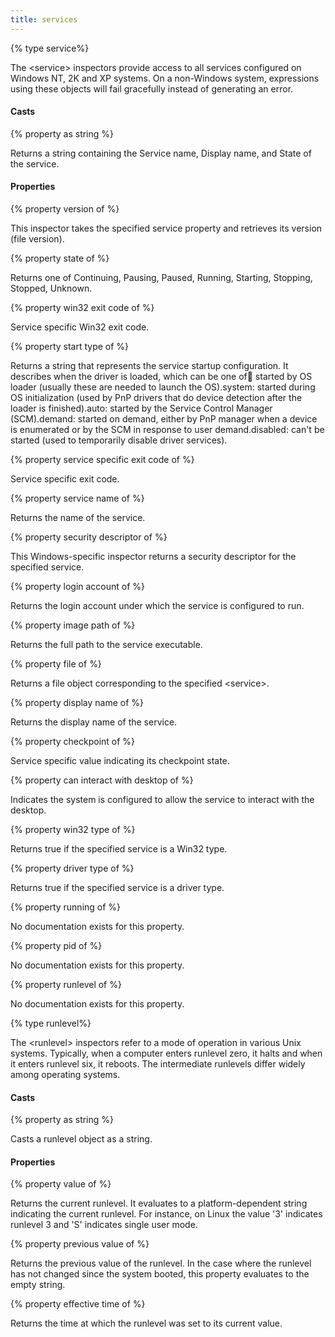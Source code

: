 ```yaml
---
title: services
---
```


{% type service%}

The &lt;service&gt; inspectors provide access to all services configured on Windows NT, 2K and XP systems. On a non-Windows system, expressions using these objects will fail gracefully instead of generating an error.

#### Casts

{% property <service> as string %}

Returns a string containing the Service name, Display name, and State of the service.

#### Properties

{% property version of <service> %}

This inspector takes the specified service property and retrieves its version (file version).

{% property state of <service> %}

Returns one of Continuing, Pausing, Paused, Running, Starting, Stopping, Stopped, Unknown.

{% property win32 exit code of <service> %}

Service specific Win32 exit code.

{% property start type of <service> %}

Returns a string that represents the service startup configuration. It describes when the driver is loaded, which can be one of:boot: started by OS loader (usually these are needed to launch the OS).system: started during OS initialization (used by PnP drivers that do device detection after the loader is finished).auto: started by the Service Control Manager (SCM).demand: started on demand, either by PnP manager when a device is enumerated or by the SCM in response to user demand.disabled: can&#39;t be started (used to temporarily disable driver services).

{% property service specific exit code of <service> %}

Service specific exit code.

{% property service name of <service> %}

Returns the name of the service.

{% property security descriptor of <service> %}

This Windows-specific inspector returns a security descriptor for the specified service.

{% property login account of <service> %}

Returns the login account under which the service is configured to run.

{% property image path of <service> %}

Returns the full path to the service executable.

{% property file of <service> %}

Returns a file object corresponding to the specified &lt;service&gt;.

{% property display name of <service> %}

Returns the display name of the service.

{% property checkpoint of <service> %}

Service specific value indicating its checkpoint state.

{% property can interact with desktop of <service> %}

Indicates the system is configured to allow the service to interact with the desktop.

{% property win32 type of <service> %}

Returns true if the specified service is a Win32 type.

{% property driver type of <service> %}

Returns true if the specified service is a driver type.

{% property running of <service> %}

No documentation exists for this property.

{% property pid of <service> %}

No documentation exists for this property.

{% property runlevel of <service> %}

No documentation exists for this property.

{% type runlevel%}

The &lt;runlevel&gt; inspectors refer to a mode of operation in various Unix systems. Typically, when a computer enters runlevel zero, it halts and when it enters runlevel six, it reboots. The intermediate runlevels differ widely among operating systems.

#### Casts

{% property <runlevel> as string %}

Casts a runlevel object as a string.

#### Properties

{% property value of <runlevel> %}

Returns the current runlevel. It evaluates to a platform-dependent string indicating the current runlevel. For instance, on Linux the value &#39;3&#39; indicates runlevel 3 and &#39;S&#39; indicates single user mode.

{% property previous value of <runlevel> %}

Returns the previous value of the runlevel. In the case where the runlevel has not changed since the system booted, this property evaluates to the empty string.

{% property effective time of <runlevel> %}

Returns the time at which the runlevel was set to its current value.

